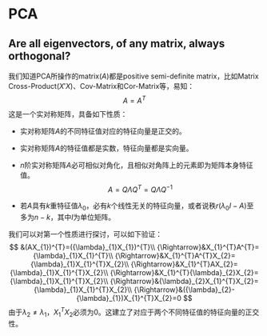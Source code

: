 # PCA

## Are all eigenvectors, of any matrix, always orthogonal?

我们知道PCA所操作的matrix($A$)都是positive semi-definite matrix，比如Matrix Cross-Product($X'X$)、Cov-Matrix和Cor-Matrix等，易知：
$$
A=A^{T}
$$
这是一个实对称矩阵，具备如下性质：

- 实对称矩阵$A$的不同特征值对应的特征向量是正交的。

- 实对称矩阵$A$的特征值都是实数，特征向量都是实向量。

- $n$阶实对称矩阵$A$必可相似对角化，且相似对角阵上的元素即为矩阵本身特征值。
  $$
  A=Q{\Lambda}Q^{T}=Q{\Lambda}Q^{-1}
  $$

- 若$A$具有$k$重特征值$λ_{0}$，必有$k$个线性无关的特征向量，或者说秩$r(λ_{0}I-A)$至多为$n-k$，其中$I$为单位矩阵。

我们可以对第一个性质进行探讨，可以如下验证：
$$
&(AX_{1})^{T}=({\lambda}_{1}X_{1})^{T}\\
{\Rightarrow}&X_{1}^{T}A^{T}={\lambda}_{1}X_{1}^{T}\\
{\Rightarrow}&X_{1}^{T}A^{T}X_{2}={\lambda}_{1}X_{1}^{T}X_{2}\\
{\Rightarrow}&X_{1}^{T}AX_{2}={\lambda}_{1}X_{1}^{T}X_{2}\\
{\Rightarrow}&X_{1}^{T}{\lambda}_{2}X_{2}={\lambda}_{1}X_{1}^{T}X_{2}\\
{\Rightarrow}&{\lambda}_{2}X_{1}^{T}X_{2}={\lambda}_{1}X_{1}^{T}X_{2}\\
{\Rightarrow}&({\lambda}_{2}-{\lambda}_{1})X_{1}^{T}X_{2}=0
$$
由于${\lambda}_{2}{\neq}{\lambda}_{1}$，$X_{1}^{T}X_{2}$必须为0。这建立了对应于两个不同特征值的特征向量的正交性。


